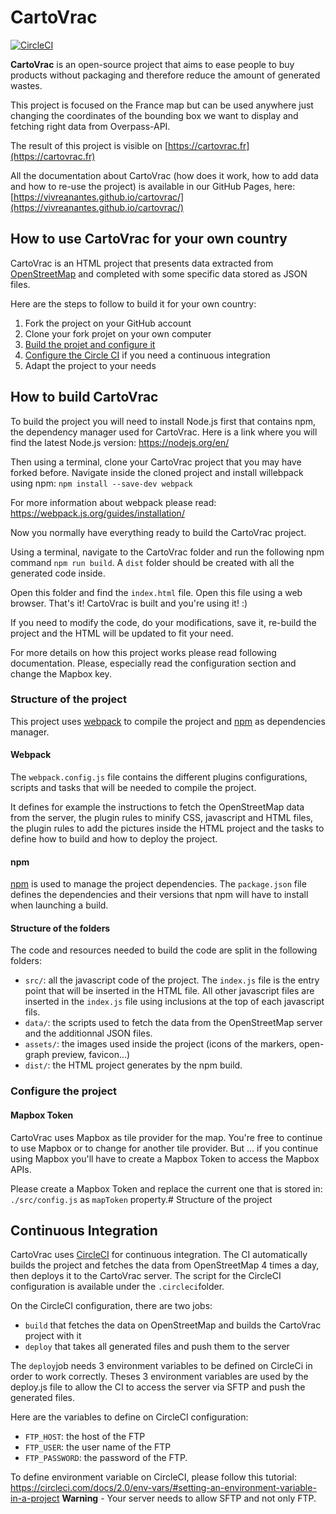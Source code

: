 # CartoVrac

[![CircleCI](https://circleci.com/gh/vivreanantes/cartovrac.svg?style=svg)](https://circleci.com/gh/vivreanantes/cartovrac)

**CartoVrac** is an open-source project that aims to ease people to buy products without packaging and therefore reduce the amount of generated wastes.

This project is focused on the France map but can be used anywhere just changing the coordinates of the bounding box we want to display and fetching right data from Overpass-API.

The result of this project is visible on [https://cartovrac.fr](https://cartovrac.fr) 

All the documentation about CartoVrac (how does it work, how to add data and how to re-use the project) is available in our GitHub Pages, here: [https://vivreanantes.github.io/cartovrac/](https://vivreanantes.github.io/cartovrac/)
 
## How to use CartoVrac for your own country

CartoVrac is an HTML project that presents data extracted from [OpenStreetMap](https://openstreetmap.org) and completed with some specific data stored as JSON files.

Here are the steps to follow to build it for your own country:
1. Fork the project on your GitHub account
2. Clone your fork projet on your own computer
3. [Build the projet and configure it](README.md#How-to-use-CartoVrac-on-your-own-country)
4. [Configure the Circle CI](README.md#continuous-integration) if you need a continuous integration
5. Adapt the project to your needs

## How to build CartoVrac

To build the project you will need to install Node.js first that contains npm, the dependency manager used for CartoVrac. Here is a link where you will find the latest Node.js version: https://nodejs.org/en/

Then using a terminal, clone your CartoVrac project that you may have forked before. Navigate inside the cloned project and install willebpack using npm: `npm install --save-dev webpack`

For more information about webpack please read: https://webpack.js.org/guides/installation/

Now you normally have everything ready to build the CartoVrac project.

Using a terminal, navigate to the CartoVrac folder and run the following npm command `npm run build`. A `dist` folder should be created with all the generated code inside.

Open this folder and find the `index.html` file. Open this file using a web browser. That's it! CartoVrac is built and you're using it! :)

If you need to modify the code, do your modifications, save it, re-build the project and the HTML will be updated to fit your need.

For more details on how this project works please read following documentation. Please, especially read the configuration section and change the Mapbox key.

### Structure of the project

This project uses [webpack](https://webpack.js.org) to compile the project and [npm](https://www.npmjs.org) as dependencies manager.

#### Webpack

The `webpack.config.js` file contains the different plugins configurations, scripts and tasks that will be needed to compile the project.

It defines for example the instructions to fetch the OpenStreetMap data from the server, the plugin rules to minify CSS, javascript and HTML files, the plugin rules to add the pictures inside the HTML project and the tasks to define how to build and how to deploy the project.

#### npm

[npm](https://www.npmjs.org) is used to manage the project dependencies. The `package.json` file defines the dependencies and their versions that npm will have to install when launching a build.

#### Structure of the folders

The code and resources needed to build the code are split in the following folders:
- `src/`: all the javascript code of the project. The `index.js` file is the entry point that will be inserted in the HTML file. All other javascript files are inserted in the `index.js` file using inclusions at the top of each javascript fils.
- `data/`: the scripts used to fetch the data from the OpenStreetMap server and the additionnal JSON files.
- `assets/`: the images used inside the project (icons of the markers, open-graph preview, favicon...)
- `dist/`: the HTML project generates by the npm build.

### Configure the project

#### Mapbox Token

CartoVrac uses Mapbox as tile provider for the map. You're free to continue to use Mapbox or to change for another tile provider. But ... if you continue using Mapbox you'll have to create a Mapbox Token to access the Mapbox APIs. 

Please create a Mapbox Token and replace the current one that is stored in: `./src/config.js` as `mapToken` property.# Structure of the project

## Continuous Integration

CartoVrac uses [CircleCI](https://circleci.com/) for continuous integration. The CI automatically builds the project and fetches the data from OpenStreetMap 4 times a day, then deploys it to the CartoVrac server. The script for the CircleCI configuration is available under the `.circleci`folder.

On the CircleCI configuration, there are two jobs: 
- `build` that fetches the data on OpenStreetMap and builds the CartoVrac project with it
- `deploy` that takes all generated files and push them to the server

The `deploy`job needs 3 environment variables to be defined on CircleCi in order to work correctly. Theses 3 environment variables are used by the deploy.js file to allow the CI to access the server via SFTP and push the generated files.

Here are the variables to define on CircleCI configuration:
- `FTP_HOST`: the host of the FTP
- `FTP_USER`: the user name of the FTP
- `FTP_PASSWORD`: the password of the FTP.

To define environment variable on CircleCI, please follow this tutorial: https://circleci.com/docs/2.0/env-vars/#setting-an-environment-variable-in-a-project
**Warning** - Your server needs to allow SFTP and not only FTP.

